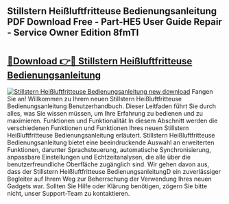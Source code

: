 ## Stillstern Heißluftfritteuse Bedienungsanleitung PDF Download Free - Part-HE5 User Guide Repair - Service Owner Edition 8fmTI

# <h2><a href="http://df35eya.blite.top/?on=Stillstern+Hei%c3%9fluftfritteuse+Bedienungsanleitung">🔗Download 👉🔴 Stillstern Heißluftfritteuse Bedienungsanleitung</a></h2>

[![Stillstern Heißluftfritteuse Bedienungsanleitung new download](https://i.imgur.com/lujVjoI.png)](http://df35eya.blite.top/?on=Stillstern+Hei%c3%9fluftfritteuse+Bedienungsanleitung)
Fangen Sie an! Willkommen zu Ihrem neuen Stillstern Heißluftfritteuse Bedienungsanleitung Benutzerhandbuch. Dieser Leitfaden führt Sie durch alles, was Sie wissen müssen, um Ihre Erfahrung zu bedienen und zu maximieren. Funktionen und Funktionalität In diesem Abschnitt werden die verschiedenen Funktionen und Funktionen Ihres neuen Stillstern Heißluftfritteuse Bedienungsanleitung erläutert. Stillstern Heißluftfritteuse Bedienungsanleitung bietet eine beeindruckende Auswahl an erweiterten Funktionen, darunter Sprachsteuerung, automatische Synchronisierung, anpassbare Einstellungen und Echtzeitanalysen, die alle über die benutzerfreundliche Oberfläche zugänglich sind. Wir gehen davon aus, dass der Stillstern Heißluftfritteuse BedienungsanleitungD ein zuverlässiger Begleiter auf Ihrem Weg zur Beherrschung der Verwendung Ihres neuen Gadgets war. Sollten Sie Hilfe oder Klärung benötigen, zögern Sie bitte nicht, unser Support-Team zu kontaktieren.
